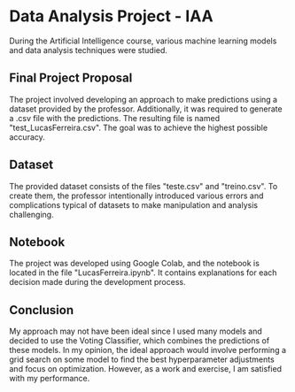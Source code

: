 # Data Analysis Project - IAA
During the Artificial Intelligence course, various machine learning models and data analysis techniques were studied.

## Final Project Proposal
The project involved developing an approach to make predictions using a dataset provided by the professor. Additionally, it was required to generate a .csv file with the predictions. The resulting file is named "test_LucasFerreira.csv". The goal was to achieve the highest possible accuracy.

## Dataset
The provided dataset consists of the files "teste.csv" and "treino.csv". To create them, the professor intentionally introduced various errors and complications typical of datasets to make manipulation and analysis challenging.

## Notebook
The project was developed using Google Colab, and the notebook is located in the file "LucasFerreira.ipynb". It contains explanations for each decision made during the development process.

## Conclusion
My approach may not have been ideal since I used many models and decided to use the Voting Classifier, which combines the predictions of these models. In my opinion, the ideal approach would involve performing a grid search on some model to find the best hyperparameter adjustments and focus on optimization. However, as a work and exercise, I am satisfied with my performance.

